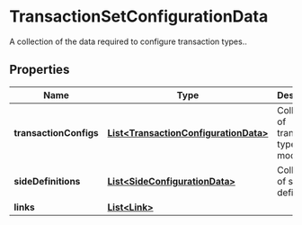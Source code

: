 

# TransactionSetConfigurationData

A collection of the data required to configure transaction types..
## Properties

Name | Type | Description | Notes
------------ | ------------- | ------------- | -------------
**transactionConfigs** | [**List&lt;TransactionConfigurationData&gt;**](TransactionConfigurationData.md) | Collection of transaction type models | 
**sideDefinitions** | [**List&lt;SideConfigurationData&gt;**](SideConfigurationData.md) | Collection of side definitions |  [optional]
**links** | [**List&lt;Link&gt;**](Link.md) |  |  [optional]



